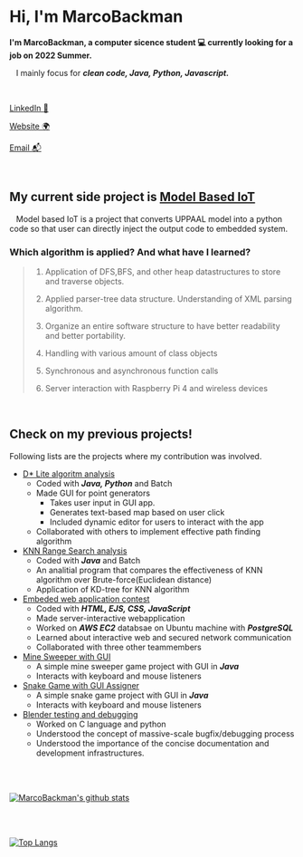 
# Hi, I'm MarcoBackman

**I'm MarcoBackman, a computer sicence student 💻 currently looking for a job on 2022 Summer.**

&nbsp;&nbsp;&nbsp;I mainly focus for ***clean code, Java, Python, Javascript.***

</br>

[LinkedIn 💼](https://www.linkedin.com/in/sung-jun-tony-baek-9b505b11a/)

[Website 🌍](https://tcc2021seniorproject.github.io/)

[Email 📬](mailto:sbaek2015@my.fit.edu)

</br>

## My current side project is [Model Based IoT](https://github.com/TCC2021SeniorProject)

&nbsp;&nbsp;&nbsp;Model based IoT is a project that converts UPPAAL model into a python code so that user can directly inject the output code to embedded system.

### Which algorithm is applied? And what have I learned?

> 1. Application of DFS,BFS, and other heap datastructures to store and traverse objects.
>
> 2. Applied parser-tree data structure. Understanding of XML parsing algorithm.
>
> 3. Organize an entire software structure to have better readability and better portability.
>
> 4. Handling with various amount of class objects
>
> 5. Synchronous and asynchronous function calls
>
> 6. Server interaction with Raspberry Pi 4 and wireless devices

</br>

## Check on my previous projects!

Following lists are the projects where my contribution was involved.

- [D* Lite algoritm analysis](https://github.com/CSE4081-d-star-team)
    - Coded with ***Java, Python*** and Batch
    - Made GUI for point generators
        - Takes user input in GUI app.
        - Generates text-based map based on user click
        - Included dynamic editor for users to interact with the app
    - Collaborated with others to implement effective path finding algorithm
- [KNN Range Search analysis](https://github.com/MarcoBackman/RangeSearchAnalysis)
    - Coded with ***Java*** and Batch
    - An analitial program that compares the effectiveness of KNN algorithm over Brute-force(Euclidean distance)
    - Application of KD-tree for KNN algorithm
- [Embeded web application contest](https://github.com/MarcoBackman/2021ESWContest_webOS_3007)
    - Coded with ***HTML, EJS, CSS, JavaScript***
    - Made server-interactive webapplication
    - Worked on ***AWS EC2*** databsae on Ubuntu machine with ***PostgreSQL***
    - Learned about interactive web and secured network communication
    - Collaborated with three other teammembers
- [Mine Sweeper with GUI](https://github.com/MarcoBackman/Mine-Sweeper)
    - A simple mine sweeper game project with GUI in ***Java***
    - Interacts with keyboard and mouse listeners
- [Snake Game with GUI Assigner](https://github.com/MarcoBackman/DutyAssigner)
    - A simple snake game project with GUI in ***Java***
    - Interacts with keyboard and mouse listeners
- [Blender testing and debugging](https://github.com/TeamRocket3)
    - Worked on C language and python
    - Understood the concept of massive-scale bugfix/debugging process
    - Understood the importance of the concise documentation and development infrastructures.

</br>
</br>

[![MarcoBackman's github stats](https://github-readme-stats.vercel.app/api?username=MarcoBackman&show_icons=true&theme=default)](https://github.com/MarcoBackman/)

</br>
</br>

[![Top Langs](https://github-readme-stats.vercel.app/api/top-langs/?username=MarcoBackman&layout=compact)](https://github.com/anuraghazra/github-readme-stats)

